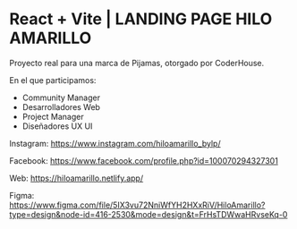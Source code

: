 # React + Vite | LANDING PAGE HILO AMARILLO

Proyecto real para una marca de Pijamas, otorgado por CoderHouse.

 En el que participamos: 
* Community Manager
* Desarrolladores Web
* Project Manager 
* Diseñadores UX UI

Instagram: https://www.instagram.com/hiloamarillo_bylp/

Facebook: https://www.facebook.com/profile.php?id=100070294327301

Web: https://hiloamarillo.netlify.app/

Figma: https://www.figma.com/file/5IX3vu72NniWfYH2HXxRiV/HiloAmarillo?type=design&node-id=416-2530&mode=design&t=FrHsTDWwaHRvseKq-0
